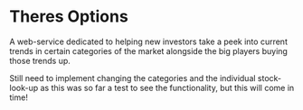 # Theres Options

A web-service dedicated to helping new investors take a peek into current trends in certain categories of the market alongside the big players buying those trends up.

Still need to implement changing the categories and the individual stock-look-up as this was so far a test to see the functionality, but this will come in time! 
